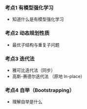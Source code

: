### 考点1 有模型强化学习

* 知道什么是有模型强化学习

### 考点2 动态规划性质

* 最优子结构与重复子问题

### 考点3 迭代法

* 雅可比迭代法（同步）
* 高斯-赛德尔迭代法 （原地 In-place）

### 考点4 自举（Bootstrapping）

* 理解自举是什么
